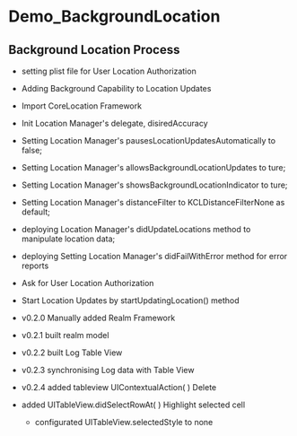 # Demo_BackgroundLocation

## Background Location Process

- setting plist file for User Location Authorization
- Adding Background Capability to Location Updates

- Import CoreLocation Framework
- Init Location Manager's delegate, disiredAccuracy

- Setting Location Manager's pausesLocationUpdatesAutomatically to false; 
- Setting Location Manager's allowsBackgroundLocationUpdates to ture;
- Setting Location Manager's showsBackgroundLocationIndicator to ture;
- Setting Location Manager's distanceFilter  to KCLDistanceFilterNone as default;
- deploying Location Manager's didUpdateLocations method to manipulate location data;
- deploying Setting Location Manager's didFailWithError method for error reports

- Ask for User Location Authorization
- Start Location Updates by startUpdatingLocation() method

- v0.2.0 Manually added Realm Framework
- v0.2.1 built realm model
- v0.2.2 built Log Table View
- v0.2.3 synchronising Log data with Table View
- v0.2.4 added tableview UIContextualAction( ) Delete
- added UITableView.didSelectRowAt( ) Highlight selected cell
    - configurated UITableView.selectedStyle to none

